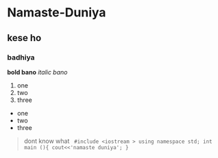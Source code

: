 # Namaste-Duniya
## kese ho 
### badhiya
**bold bano**
*italic bano*
1. one 
2. two 
3. three
- one 
- two 
- three
> dont know what
` #include <iostream >
  using namespace std;
  int main (){
      cout<<'namaste duniya';
      }`

